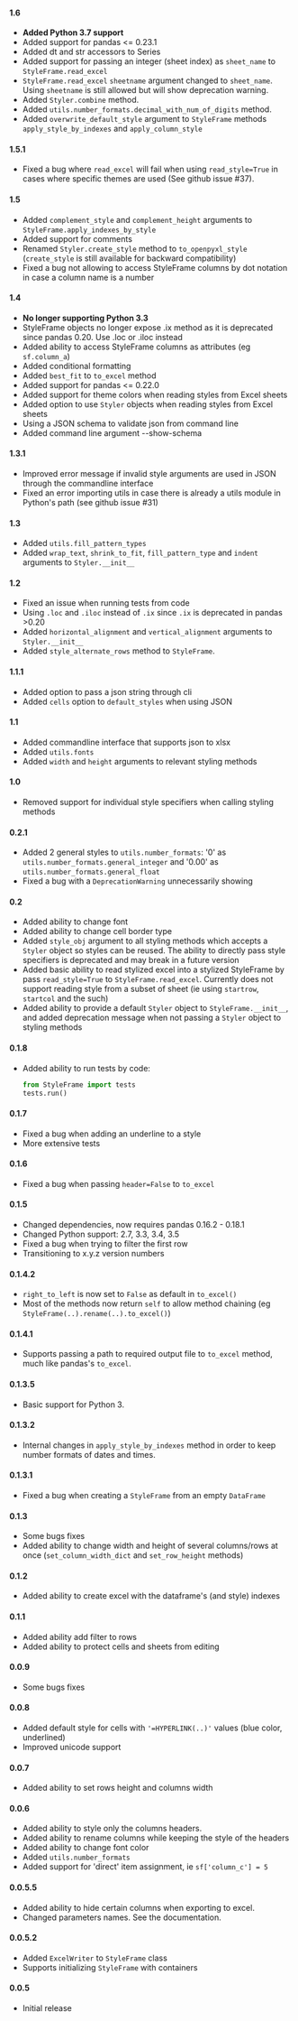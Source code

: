 #### 1.6
* **Added Python 3.7 support**
* Added support for pandas <= 0.23.1
* Added dt and str accessors to Series
* Added support for passing an integer (sheet index) as `sheet_name` to `StyleFrame.read_excel`
* `StyleFrame.read_excel` `sheetname` argument changed to `sheet_name`. Using `sheetname` is still allowed but will
  show deprecation warning.
* Added `Styler.combine` method.
* Added `utils.number_formats.decimal_with_num_of_digits` method.
* Added `overwrite_default_style` argument to `StyleFrame` methods `apply_style_by_indexes` and `apply_column_style`


#### 1.5.1
* Fixed a bug where `read_excel` will fail when using `read_style=True` in cases
  where specific themes are used (See github issue #37).

#### 1.5
* Added `complement_style` and `complement_height` arguments to `StyleFrame.apply_indexes_by_style`
* Added support for comments
* Renamed `Styler.create_style` method to `to_openpyxl_style` (`create_style` is still available for backward compatibility)
* Fixed a bug not allowing to access StyleFrame columns by dot notation in case a column name is a number

#### 1.4
* **No longer supporting Python 3.3**
* StyleFrame objects no longer expose .ix method as it is deprecated since pandas 0.20. Use .loc or .iloc instead
* Added ability to access StyleFrame columns as attributes (eg `sf.column_a`)
* Added conditional formatting
* Added `best_fit` to `to_excel` method
* Added support for pandas <= 0.22.0
* Added support for theme colors when reading styles from Excel sheets
* Added option to use `Styler` objects when reading styles from Excel sheets
* Using a JSON schema to validate json from command line
* Added command line argument --show-schema

#### 1.3.1
* Improved error message if invalid style arguments are used in JSON through the commandline interface
* Fixed an error importing utils in case there is already a utils module in Python's path (see github issue #31)

#### 1.3
* Added `utils.fill_pattern_types`
* Added `wrap_text`, `shrink_to_fit`, `fill_pattern_type` and `indent` arguments to `Styler.__init__`

#### 1.2
* Fixed an issue when running tests from code  
* Using `.loc` and `.iloc` instead of `.ix` since `.ix` is deprecated in pandas >0.20 
* Added `horizontal_alignment` and `vertical_alignment` arguments to `Styler.__init__`
* Added `style_alternate_rows` method to `StyleFrame`.

#### 1.1.1
* Added option to pass a json string through cli
* Added `cells` option to `default_styles` when using JSON

#### 1.1
* Added commandline interface that supports json to xlsx
* Added `utils.fonts`
* Added `width` and `height` arguments to relevant styling methods

#### 1.0
* Removed support for individual style specifiers when calling styling methods

#### 0.2.1 
* Added 2 general styles to `utils.number_formats`: '0' as `utils.number_formats.general_integer`
  and '0.00' as `utils.number_formats.general_float`
* Fixed a bug with a `DeprecationWarning` unnecessarily showing

#### 0.2
* Added ability to change font
* Added ability to change cell border type
* Added `style_obj` argument to all styling methods which accepts a `Styler` object so styles can be reused.
  The ability to directly pass style specifiers is deprecated and may break in a future version
* Added basic ability to read stylized excel into a stylized StyleFrame by pass `read_style=True` to `StyleFrame.read_excel`.
  Currently does not support reading style from a subset of sheet (ie using `startrow`, `startcol` and the such)
* Added ability to provide a default `Styler` object to `StyleFrame.__init__`, and added deprecation message when not
  passing a `Styler` object to styling methods

#### 0.1.8
* Added ability to run tests by code:
  ```python
  from StyleFrame import tests
  tests.run()
  ```

#### 0.1.7
* Fixed a bug when adding an underline to a style
* More extensive tests

#### 0.1.6
* Fixed a bug when passing `header=False` to `to_excel`

#### 0.1.5
* Changed dependencies, now requires pandas 0.16.2 - 0.18.1      
* Changed Python support: 2.7, 3.3, 3.4, 3.5
* Fixed a bug when trying to filter the first row
* Transitioning to x.y.z version numbers

#### 0.1.4.2    
* `right_to_left` is now set to `False` as default in `to_excel()`
* Most of the methods now return `self` to allow method chaining (eg `StyleFrame(..).rename(..).to_excel()`)

#### 0.1.4.1
* Supports passing a path to required output file to `to_excel` method, much like pandas's `to_excel`.

#### 0.1.3.5    
* Basic support for Python 3.

#### 0.1.3.2
* Internal changes in `apply_style_by_indexes` method in order to keep number formats of dates and times.

#### 0.1.3.1     
* Fixed a bug when creating a `StyleFrame` from an empty `DataFrame`

#### 0.1.3   
* Some bugs fixes
* Added ability to change width and height of several columns/rows at once (`set_column_width_dict` and `set_row_height` methods)

#### 0.1.2       
* Added ability to create excel with the dataframe's  (and style) indexes

#### 0.1.1    
* Added ability add filter to rows
* Added ability to protect cells and sheets from editing

#### 0.0.9       
* Some bugs fixes

#### 0.0.8   
* Added default style for cells with `'=HYPERLINK(..)'` values (blue color, underlined)       
* Improved unicode support

#### 0.0.7       
* Added ability to set rows height and columns width

#### 0.0.6 
* Added ability to style only the columns headers.         
* Added ability to rename columns while keeping the style of the headers
* Added ability to change font color
* Added `utils.number_formats`       
* Added support for 'direct' item assignment, ie `sf['column_c'] = 5`

#### 0.0.5.5 
* Added ability to hide certain columns when exporting to excel.        
* Changed parameters names. See the documentation.

#### 0.0.5.2   
* Added `ExcelWriter` to `StyleFrame` class        
* Supports initializing `StyleFrame` with containers

#### 0.0.5      
* Initial release